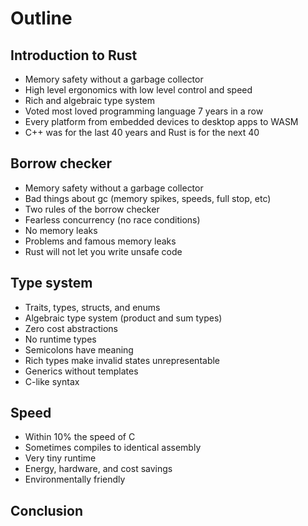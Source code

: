# Outline

## Introduction to Rust

- Memory safety without a garbage collector
- High level ergonomics with low level control and speed
- Rich and algebraic type system
- Voted most loved programming language 7 years in a row
- Every platform from embedded devices to desktop apps to WASM
- C++ was for the last 40 years and Rust is for the next 40

## Borrow checker

- Memory safety without a garbage collector
- Bad things about gc (memory spikes, speeds, full stop, etc)
- Two rules of the borrow checker
- Fearless concurrency (no race conditions)
- No memory leaks
- Problems and famous memory leaks
- Rust will not let you write unsafe code

## Type system

- Traits, types, structs, and enums
- Algebraic type system (product and sum types)
- Zero cost abstractions
- No runtime types
- Semicolons have meaning
- Rich types make invalid states unrepresentable
- Generics without templates
- C-like syntax

## Speed

- Within 10% the speed of C
- Sometimes compiles to identical assembly
- Very tiny runtime
- Energy, hardware, and cost savings
- Environmentally friendly

## Conclusion
